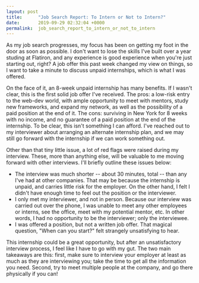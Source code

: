 ```yaml
---
layout: post
title:      "Job Search Report: To Intern or Not to Intern?"
date:       2019-09-29 02:32:04 +0000
permalink:  job_search_report_to_intern_or_not_to_intern
---
```



As my job search progresses, my focus has been on getting my foot in the door as soon as possible.  I don't want to lose the skills I've built over a year studing at Flatiron, and any experience is good experience when you're just starting out, right?  A job offer this past week changed my view on things, so I want to take a minute to discuss unpaid internships, which is what I was offered.

On the face of it, an 8-week unpaid internship has many benefits. If I wasn't clear, this is the first solid job offer I've received.  The pros: a low-risk entry to the web-dev world, with ample opportunity to meet with mentors, study new frameworks, and expand my network, as well as the possibility of a paid position at the end of it.  The cons: surviving in New York for 8 weeks with no income, and no guarantee of a paid position at the end of the internship.  To be clear, this isn't something I can afford.  I've reached out to my interviewer about arranging an alternate internship plan, and we may still go forward with the internship if we can work something out.

Other than that tiny little issue, a lot of red flags were raised during my interview.  These, more than anything else, will be valuable to me moving forward with other interviews.  I'll briefly outline these issues below:

* The interview was much shorter -- about 30 minutes, total -- than any I've had at other companies.  That may be because the internship is unpaid, and carries little risk for the employer.  On the other hand, I felt I didn't have enough time to feel out the position or the interviewer.
* I only met my interviewer, and not in person.  Because our interview was carried out over the phone, I was unable to meet any other employees or interns, see the office, meet with my potential mentor, etc.  In other words, I had no opportunity to be the interviewer; only the interviewee.
* I was offered a position, but not a written job offer.  That magical question, "When can you start?" felt strangely unsatisfying to hear.

This internship could be a great opportunity, but after an unsatisfactory interview process, I feel like I have to go with my gut.  The two main takeaways are this: first, make sure to interview your employer at least as much as they are interviewing you; take the time to get all the information you need.  Second, try to meet multiple people at the company, and go there physically if you can!  

